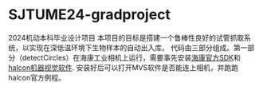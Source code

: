 # SJTUME24-gradproject

2024机动本科毕业设计项目
本项目的目标是搭建一个鲁棒性良好的试管抓取系统，以实现在深低温环境下生物样本的自动出入库。
代码由三部分组成。第一部分（detectCircles）在海康工业相机上运行，需要事先安装[海康官方SDK](https://www.hikrobotics.com/cn/machinevision/service/download)和[halcon机器视觉软件](https://www.mvtec.com/downloads). 安装好后可以打开MVS软件是否能连上相机，并跑跑halcon官方例程。

